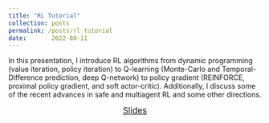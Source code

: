 ```yaml
---
title: "RL Tutorial"
collection:	posts
permalink: /posts/rl_tutorial
date: 		2022-08-11
---
```


In this presentation, I introduce RL algorithms from dynamic programming (value iteration, policy iteration) to Q-learning (Monte-Carlo and Temporal-Difference prediction, deep Q-network) to policy gradient (REINFORCE, proximal policy gradient, and soft actor-critic). Additionally, I discuss some of the recent advances in safe and multiagent RL and some other directions.

<center>
	<a href="/files/RL_tutorial.pdf" target="_blank" class="btn btn-danger">
		<span style="font-size: 120%;">
		    Slides
		</span>
	</a>
</center>
